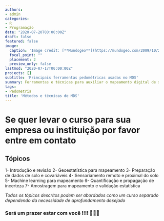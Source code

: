 ```yaml
---
authors:
- admin
categories:
- R
- Programação
date: "2020-07-20T00:00:00Z"
draft: false
featured: false
image:
  caption: 'Image credit: [**Mundogeo**](https://mundogeo.com/2009/10/21/mapeamento-digital-de-solos/)'
  focal_point: ""
  placement: 2
  preview_only: false
lastmod: "2020-07-17T00:00:00Z"
projects: []
subtitle: 'Principais ferramentas pedométricas usadas no MDS'
summary: Ferramentas e técnicas para auxiliar o mapeamento digital de solos
tags:
- Pedometria
title: 'Métodos e técnicas de MDS'
---
```


# Se quer levar o curso para sua empresa ou instituição por favor entre em contato
## Tópicos 
1- Introdução e revisão 
2- Geoestatística para mapeamento
3- Preparação de dados de solo e covariáveis
4- Sensoriamento remoto e proximal do solo 
5- Machine learning para mapeamento
6- Quantificação e propagação de incerteza
7- Amostragem para mapeamento e validação estatística


*Todos os tópicos descritos podem ser abordados como um curso separado dependendo da necessidade de aprofundamento desejado*


### Será um prazer estar com você !!!! 👏👏👏

